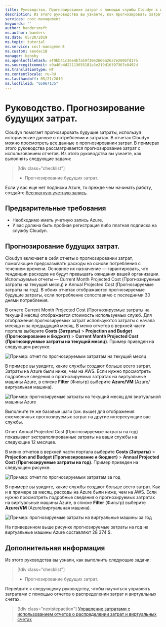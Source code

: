 ```yaml
---
title: Руководство. Прогнозирование затрат с помощью службы Cloudyn в Azure | Документация Майкрософт
description: Из этого руководства вы узнаете, как прогнозировать затраты с помощью исторических данных о потреблении и затратах.
services: cost-management
keywords: ''
author: bandersmsft
ms.author: banders
ms.date: 05/20/2019
ms.topic: tutorial
ms.service: cost-management
ms.custom: seodec18
manager: benshy
ms.openlocfilehash: ef9bb41c36e4bfa59f30e2666a26a7e200bfd17b
ms.sourcegitcommit: e9a46b4d22113655181a3e219d16397367e8492d
ms.translationtype: HT
ms.contentlocale: ru-RU
ms.lasthandoff: 05/21/2019
ms.locfileid: "65967135"
---
```

# <a name="tutorial-forecast-future-spending"></a>Руководство. Прогнозирование будущих затрат.

Cloudyn помогает прогнозировать будущие затраты, используя исторические данные о потреблении и затратах. В отчетах Cloudyn можно просмотреть все данные о прогнозировании затрат. В примерах этого руководства рассматривается прогнозирование затрат с использованием отчетов. Из этого руководства вы узнаете, как выполнять следующие задачи:

> [!div class="checklist"]
> * Прогнозирование будущих затрат.

Если у вас еще нет подписки Azure, то прежде чем начинать работу, создайте [бесплатную учетную запись](https://azure.microsoft.com/free/?WT.mc_id=A261C142F).

## <a name="prerequisites"></a>Предварительные требования

- Необходимо иметь учетную запись Azure.
- У вас должна быть пробная регистрация либо платная подписка на службу Cloudyn.

## <a name="forecast-future-spending"></a>Прогнозирование будущих затрат.

Cloudyn включает в себя отчеты о прогнозировании затрат, помогающие предсказывать расходы на основе потребления с течением времени. Основное их назначение — гарантировать, что тенденции расходов не будут превышать ожидания вашей организации. Используемые отчеты — Current Month Projected Cost (Прогнозируемые затраты на текущий месяц) и Annual Projected Cost (Прогнозируемые затраты на год). В обоих отчетах отображаются прогнозируемые будущие затраты, если потребление сопоставимо с последними 30 днями потребления.

В отчете Current Month Projected Cost (Прогнозируемые затраты на текущий месяц) отображается стоимость используемых служб. Для отображения прогнозируемых затрат используются затраты с начала месяца и за предыдущий месяц. В меню отчетов в верхней части портала выберите **Costs (Затраты)** > **Projection and Budget (Прогнозирование и бюджет)** > **Current Month Projected Cost (Прогнозируемые затраты на текущий месяц)**. Пример приведен на следующем рисунке.

![Пример: отчет по прогнозируемым затратам на текущий месяц](./media/tutorial-forecast-spending/project-month01.png)

В примере вы увидите, какие службы создают больше всего затрат. Затраты на Azure были ниже, чем на AWS. Если нужно просмотреть подробные сведения о прогнозируемых затратах на виртуальные машины Azure, в списке **Filter** (Фильтр) выберите **Azure/VM** (Azure/виртуальная машина).

![Пример: прогнозируемые затраты на текущий месяц для виртуальной машины Azure](./media/tutorial-forecast-spending/project-month02.png)

Выполните те же базовые шаги (см. выше) для отображения ежемесячных прогнозируемых затрат на другие интересующие вас службы.

Отчет Annual Projected Cost (Прогнозируемые затраты на год) показывает экстраполированные затраты на ваши службы на следующие 12 месяцев.

В меню отчетов в верхней части портала выберите **Costs (Затраты)** > **Projection and Budget (Прогнозирование и бюджет)** > **Annual Projected Cost (Прогнозируемые затраты на год)**. Пример приведен на следующем рисунке.

![Пример: отчет по прогнозируемым затратам за год](./media/tutorial-forecast-spending/project-annual01.png)

В примере вы увидите, какие службы создают больше всего затрат. Как и в примере за месяц, расходы на Azure были ниже, чем на AWS. Если нужно просмотреть подробные сведения о прогнозируемых затратах на виртуальные машины Azure, в списке **Filter** (Фильтр) выберите **Azure/VM** (Azure/виртуальная машина).

![Пример: прогнозируемые затраты на виртуальные машины за год](./media/tutorial-forecast-spending/project-annual02.png)

На приведенном выше рисунке прогнозируемые затраты на год на виртуальные машины Azure составляют 28 374 $.

## <a name="next-steps"></a>Дополнительная информация

Из этого руководства вы узнали, как выполнить следующие задачи:

> [!div class="checklist"]
> * Прогнозирование будущих затрат.


Перейдите к следующему руководству, чтобы научиться управлять затратами с помощью отчетов о распределении затрат и виртуальных счетах.

> [!div class="nextstepaction"]
> [Управление затратами с использованием отчетов о распределении затрат и виртуальных счетах](tutorial-manage-costs.md)
